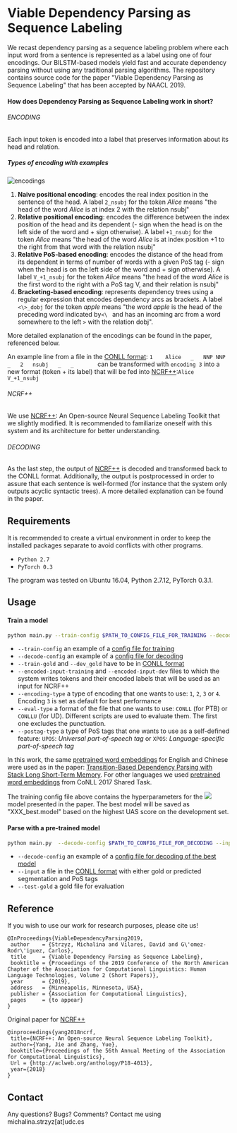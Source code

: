 # Viable Dependency Parsing as Sequence Labeling

We recast dependency parsing as a sequence labeling problem 
where each input word from a sentence is represented as a label 
using one of four encodings. Our BILSTM-based models yield fast and accurate dependency 
parsing without using any traditional parsing algorithms. The repository contains source 
code for the paper "Viable Dependency Parsing as Sequence Labeling" that has been accepted
by NAACL 2019. 

#### How does Dependency Parsing as Sequence Labeling work in short?

###### ENCODING

Each input token is encoded into a label that preserves information about its head and relation.

##### Types of encoding with examples
 
![encodings](https://github.com/mstrise/seq2label/blob/master/figs/encodings.png)

1. __Naive positional encoding__: encodes the real index position in the sentence of the head. A label
 ```2_nsubj``` for the token _Alice_
means "the head of the word _Alice_ is at index 2 with the relation nsubj"
2. __Relative positional encoding__: encodes the difference between the index position of the head
and its dependent (- sign when the head is on the left side of the word and + sign otherwise).
A label  ```+1_nsubj``` for the token _Alice_
means "the head of the word _Alice_ is at index position +1 to the right from that word with the relation nsubj"
3. __Relative PoS-based encoding__: encodes the distance of the head from its dependent in terms of number of
words with a given PoS tag
(- sign when the head is on the left side of the word and + sign otherwise).
A label ```V_+1_nsubj``` for the token _Alice_
means "the head of the word _Alice_ is the first word to the right with a PoS tag V, and their relation is nsubj"
4. __Bracketing-based encoding__: represents dependency trees using a regular expression that encodes dependency arcs
as brackets. 
A label ```<\>_dobj``` for the token _apple_
means "the word _apple_ is the head of the preceding word indicated by```<\ ``` and has an incoming arc from a word
somewhere to the left ```>``` with the relation dobj".

More detailed explanation of the encodings can be found in the paper, referenced below.

An example line from a file in the 
[CONLL format](https://universaldependencies.org/format.html): ```1    Alice   _   NNP NNP _   2   nsubj   _   _       ```
can be transformed with ```encoding 3``` into a new format (token + its label) that will be fed into [NCRF++](https://github.com/jiesutd/NCRFpp):```Alice    V_+1_nsubj    ```


###### NCRF++

We use [NCRF++](https://github.com/jiesutd/NCRFpp): An Open-source Neural Sequence Labeling Toolkit that
 we slightly 
modified. It is recommended to familiarize oneself with this system and its architecture for better understanding.


###### DECODING

As the last step, the output of [NCRF++](https://github.com/jiesutd/NCRFpp) is decoded and transformed back to the 
CONLL 
format. Additionally, the output is postprocessed in order to assure that each sentence is well-formed (for instance 
that the 
system only outputs acyclic syntactic trees). A more detailed explanation can be found in the paper.


## Requirements

It is recommended to create a virtual environment in order to keep the installed packages separate to avoid conflicts
 with 
other programs.

* ```Python 2.7```
* ```PyTorch 0.3```

The program was tested on Ubuntu 16.04, Python 2.7.12, PyTorch 0.3.1.

## Usage

#### Train a model

```bash
python main.py --train-config $PATH_TO_CONFIG_FILE_FOR_TRAINING --decode-config $PATH_TO_CONFIG_FILE_FOR_DECODING --train-gold $PATH_TO_GOLD_FILE_TRAIN_SET --dev-gold $PATH_TO_GOLD_FILE_DEV_SET --encoded-input-training $PATH_TO_FILE_WITH_ENCODING_OF_TRAIN_SET --encoded-input-dev $PATH_TO_FILE_WITH_ENCODING_OF_DEV_SET --encoding-type $TYPE_OF_ENCODING --eval-type $FORMAT_OF_THE_FILES --postag-type $TYPE_OF_POSTAGS
```
* ```--train-config``` an example of a [config file for training](https://github.com/mstrise/seq2label/blob/master/config/train.config)
* ```--decode-config``` an example of a [config file for decoding](https://github.com/mstrise/seq2label/blob/master/config/decode.config)
* ```--train-gold```  and ```--dev_gold``` have to be in [CONLL format](https://universaldependencies.org/format.html)
* ```--encoded-input-training```  and ```--encoded-input-dev``` files to which the system writes tokens and 
their encoded 
labels that will be used as an input
 for NCRF++
* ```--encoding-type``` a type of encoding that one wants to use: ```1```, ```2```, ```3``` or ```4```. Encoding ```3```
 is 
set as default for best performance
* ```--eval-type``` a format of the file that one wants to use: ```CONLL``` (for PTB) or ```CONLLU``` (for UD). 
Different 
scripts are used to evaluate them. The first one excludes the punctuation.
* ```--postag-type``` a type of PoS tags that one wants to use as a self-defined feature: ```UPOS```: *Universal 
part-of-speech tag* or 
```XPOS```: *Language-specific part-of-speech tag* 

In this work, the same [pretrained word embeddings](https://github.com/clab/lstm-parser/) for English and 
Chinese were used as in the paper: 
[Transition-Based Dependency Parsing with Stack Long Short-Term Memory](https://arxiv.org/abs/1505.08075). For other 
languages we used [pretrained word embeddings](https://lindat.mff.cuni.cz/repository/xmlui/handle/11234/1-1989)
 from CoNLL 2017 Shared Task.
 
 The training config file above contains the hyperparameters for the 
 ![](https://latex.codecogs.com/gif.latex?$P^{\mathrm{C}}_{\mathrm{2,800}}$) model presented in the paper. The best 
 model will be saved as "XXX_best.model" based on the highest UAS score on the development set.

#### Parse with a pre-trained model

```bash
python main.py  --decode-config $PATH_TO_CONFIG_FILE_FOR_DECODING --input $PATH_TO_THE_INPUT_FILE --test-gold $PATH_TO_THE_GOLD_FILE --output $PATH_TO_THE_OUTPUT_FILE --encoding-type $TYPE_OF_ENCODING --eval-type $EVAL $FORMAT_OF_THE FILES --postag-type $TYPE_OF_POSTAGS
```
* ```--decode-config``` an example of a [config file for decoding of the best model](https://github.com/mstrise/seq2label/blob/master/config/decode_best_model.config)
* ```--input``` a file in the [CONLL format](https://universaldependencies.org/format.html) with either gold or predicted 
segmentation 
and PoS tags  
* ```--test-gold``` a gold file for evaluation


## Reference

If you wish to use our work for research purposes, please cite us!
```
@InProceedings{ViableDependencyParsing2019,
 author    = {Strzyz, Michalina and Vilares, David and G\'omez-Rodr\'iguez, Carlos},
 title     = {Viable Dependency Parsing as Sequence Labeling},
 booktitle = {Proceedings of the 2019 Conference of the North American Chapter of the Association for Computational Linguistics: Human Language Technologies, Volume 2 (Short Papers)},
 year      = {2019},
 address   = {Minneapolis, Minnesota, USA},
 publisher = {Association for Computational Linguistics},
 pages     = {to appear}
}
```

Original paper for [NCRF++](https://github.com/jiesutd/NCRFpp)

```
@inproceedings{yang2018ncrf,  
 title={NCRF++: An Open-source Neural Sequence Labeling Toolkit},  
 author={Yang, Jie and Zhang, Yue},  
 booktitle={Proceedings of the 56th Annual Meeting of the Association for Computational Linguistics},
 Url = {http://aclweb.org/anthology/P18-4013},
 year={2018}  
}
```

## Contact

Any questions? Bugs? Comments? Contact me using michalina.strzyz[at]udc.es
